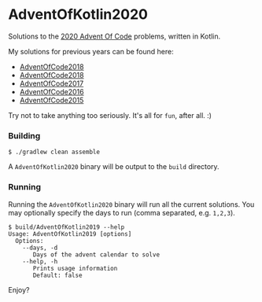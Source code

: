 AdventOfKotlin2020
===

Solutions to the [2020 Advent Of Code](http://adventofcode.com/2020) problems, written in Kotlin.

My solutions for previous years can be found here:
- [AdventOfCode2018](https://github.com/damianw/AdventOfKotlin2019)
- [AdventOfCode2018](https://github.com/damianw/AdventOfKotlin2018)
- [AdventOfCode2017](https://github.com/damianw/AdventOfKotlin2017)
- [AdventOfCode2016](https://github.com/damianw/AdventOfKotlin2016)
- [AdventOfCode2015](https://github.com/damianw/AdventOfKotlin)

Try not to take anything too seriously. It's all for `fun`, after all. :)

### Building

```
$ ./gradlew clean assemble
```

A `AdventOfKotlin2020` binary will be output to the `build` directory.

### Running

Running the `AdventOfKotlin2020` binary will run all the current solutions. You may optionally specify the days to run (comma separated, e.g. `1,2,3`).

```
$ build/AdventOfKotlin2019 --help
Usage: AdventOfKotlin2019 [options]
  Options:
    --days, -d
       Days of the advent calendar to solve
    --help, -h
       Prints usage information
       Default: false
```

Enjoy?
